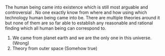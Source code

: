 The human being came into existence which is still most arguable and controversial . No one exactly know from where and how using which technology human being came into be. There are multiple theories around it but none of them are so far able to establish any reasonable and rational finding which all human being can correspond to.

1. We came from planet earth and we are the only one in this universe. \(Wrong\)
2. Theory from outer space \(Somehow true\)





